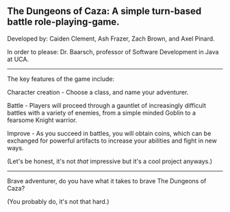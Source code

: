 The Dungeons of Caza: A simple turn-based battle role-playing-game.
-------------------------------------------------------------------------------------

  Developed by: Caiden Clement, Ash Frazer, Zach Brown, and Axel Pinard.

  In order to please: Dr. Baarsch, professor of Software Development in Java at UCA.

-------------------------------------------------------------------------------------

The key features of the game include:

Character creation - Choose a class, and name your adventurer.

Battle - Players will proceed through a gauntlet of increasingly difficult battles with a variety of enemies, from a simple minded Goblin to a fearsome Knight warrior.

Improve - As you succeed in battles, you will obtain coins, which can be exchanged for powerful artifacts to increase your abilities and fight in new ways.

(Let's be honest, it's not *that* impressive but it's a cool project anyways.)

-------------------------------------------------------------------------------------

Brave adventurer, do you have what it takes to brave The Dungeons of Caza?

(You probably do, it's not that hard.)
